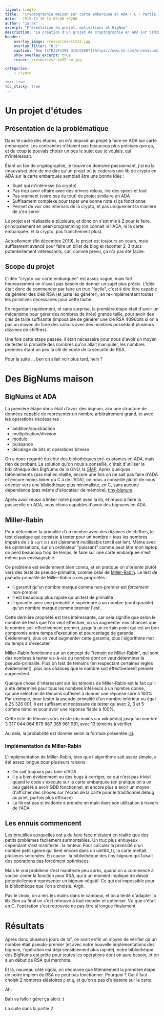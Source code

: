 ```yaml
---
layout: single
title:  "Cryptographie maison sur carte embarquée en ADA / C - Partie 1"
date:   2019-12-30 12:00:00 +0200
author: "zarak"
excerpt: "Présentation du projet, motivations et BigNum"
description: "La création d'un projet de cryptographie en ADA sur STM32 est un chemin long et complexe. Regardons comment manipuler des nombres de taille arbitraire dans cet article."
header:
    overlay_image: /resources/stm32.jpg
    overlay_filter: "0.5"
    caption: "Une [STM32F429I DISCOVERY](https://www.st.com/en/evaluation-tools/32f429idiscovery.html)"
    show_overlay_excerpt: true
    teaser: /resources/stm32-sm.jpg

categories:
    - crypto

toc: true
toc_sticky: true
---
```


# Un projet d'études

## Présentation de la problématique

Dans le cadre des études, on m'a imposé un projet à faire en ADA sur carte embarquée.
Les contraintes n'étaient pas beaucoup plus précises que ça, et du coup je pouvais
choisir un peu le sujet que je voulais, qui m'intéressait.

Étant un fan de cryptographie, je trouve ce domaine passionnant, j'ai eu la (mauvaise)
idée de me dire qu'un projet où je coderais une lib de crypto en ADA sur la carte
embarquée semblait être une bonne idée :

- Sujet qui m'intéresse (la crypto)
- Pas trop avoir affaire avec des drivers relous, lire des specs et tout
- Pas vraiment (voire pas du tout) de projet similaire en ADA
- Suffisament complexe pour taper une bonne note si ça fonctionne
- Permet de voir des internals de la crypto, et pas uniquement la manière de s'en servir

Le projet est réalisable à plusieurs, et donc on s'est mis à 2 pour le faire,
principalement en peer-programming (on connait ni l'ADA, ni la carte embarquée.
Et la crypto, pas franchement plus).

Actuellement (fin décembre 2019), le projet est toujours en cours,
mais suffisament avancé pour faire un billet de blog et raconter 2-3 trucs potentiellement
intéressants, car, comme prévu, ça n'a pas été facile.

## Scope du projet

L'idée "crypto sur carte embarquée" est assez vague, mais fort heureusement on
n'avait pas besoin de donner un sujet plus précis. L'idée était donc de commencer
par faire un truc "facile", c'est à dire être capable de générer des clés RSA
(et juste les générer), en re-implémentant toutes les primitives nécessaires
pour cette tâche.

En regardant rapidement, et sans surprise, la première étape était d'avoir un
mécanisme pour gérer des nombres de (très) grande taille, pour avoir des clés
de taille suffisante (impossible de générer une clé RSA 4096bits si on a pas
un moyen de faire des calculs avec des nombres possédant plusieurs dizaines de chiffres).

Une fois cette étape passée, il était nécessaire pour nous d'avoir un moyen
de tester la primalité des nombres qu'on allait manipuler, les nombres
premiers étant un peu la clé de voute de la sécurité de RSA.

Pour la suite ... ben on allait voir plus tard, hein ?

# Des BigNums maison

## BigNums et ADA

La première étape donc était d'avoir des bignum, aka une structure de données capable
de représenter un nombre arbitrairement grand, et avec les opérations nécéssaires :
- addition/soustraction
- multiplication/division
- modulo
- puissance
- décalage de bits et opérations bitwise

On a donc regardé du côté des bibliothèques pré-existantes en ADA, mais rien de probant.
La solution qu'on nous a conseillé, c'était d'utiliser la bibliothèque des BigNums
de la GNU, la [GMP](https://gmplib.org/). Après quelques tatônnements (pas mal
en réalité, encore une fois on ne sait pas faire d'ADA et encore moins linker
du C à de l'ADA), on nous a conseillé plutôt de nous orienter vers une bibliothèque
plus minimaliste, en C, sans aucune dépendance (pas même d'allocateur de mémoire),
[tiny-bignum](https://github.com/kokke/tiny-bignum-c).

Après avoir réussi à linker notre projet avec la lib, et réussi à faire la
passerelle en ADA, nous étions capables d'avoir des bignums en ADA.

## Miller-Rabin

Pour déterminer la primalité d'un nombre avec des dizaines de chiffres, le test
classique qui consiste à tester pour un nombre `n` tous les nombres impairs de `3` à `sqrt(n)`
est clairement inutilisable tant il est lent. Même avec les optimisations, sur
un ordinateur "puissant" comme peut être mon laptop, on perd beaucoup trop
de temps, le faire sur une carte embarquée n'est même pas envisageable.

Ce problème est évidemment bien connu, et en pratique on s'oriente plutôt vers
des tests de pseudo-primalité, comme celui de [Miller-Rabin](https://fr.wikipedia.org/wiki/Test_de_primalit%C3%A9_de_Miller-Rabin).
Le test de pseudo-primalité de Miller-Rabin a ces propriétés :
- Il garantit qu'un nombre marqué comme non-premier est *forcément* non-premier
- Il est beaucoup plus rapide qu'un test de primalité
- Il garantie avec une probabilité supérieure à un nombre (configurable) qu'un nombre marqué comme premier l'est.

Cette dernière propriété est très intéressante, car cela signifie que selon le
nombre de tests que l'on veut effectuer, on va augmenter nos chances que le
nombre soit effectivement premier, jusqu'à un certain point qui est
un bon compromis entre temps d'execution et pourcentage de garantie.
Évidemment, plus on veut augmenter cette garantie, plus l'algorithme met du temps
à s'executer.

Miller-Rabin fonctionne sur un concept de "témoin de Miller-Rabin", qui sont
des nombres à tester vis-à-vis du nombre dont on veut déterminer la pseudo-primalité.
Plus on test de témoins (en respectant certaines règles évidemment), plus nos
chances que le nombre soit effectivement premier augmentent.

Quelque chose d'intéressant sur les témoins de Miller-Rabin est le fait qu'il a été
déterminé pour tous les nombres inférieurs à un nombre donné, qu'une selection
de témoins suffisent à donner une réponse sûre à 100%. Par exemple, pour
tester la pseudo-primalité d'un nombre inférieur ou égal à 25 326 001, il est
suffisant et necéssaire de tester qu'avec 2, 3 et 5 comme témoins pour avoir
une réponse fiable à 100%.

Cette liste de témoins sûrs existe (du moins sur wikipédia) jusqu'au nombre
3 317 044 064 679 887 385 961 981, avec 13 témoins à vérifier.

Au dela, la probabilité est donnée selon la formule présentée [ici](https://en.wikipedia.org/wiki/Miller%E2%80%93Rabin_primality_test#Accuracy).

### Implémentation de Miller-Rabin

L'implémentation de Miller-Rabin, bien que l'algorithme soit assez simple,
a été assez longue pour plusieurs raisons :
- On sait toujours pas faire d'ADA
- Il y a bien évidemment eu des bugs à corriger, ce qui n'est pas trivial quand
le code s'execute sur la carte embarquée (en pratique on a un peu galéré à avoir
GDB fonctionnel, et encore plus à avoir un moyen d'afficher des choses sur l'écran
de la carte pour le traditionnel debug au print, parfois plus efficace)
- La lib est pas si évidente à prendre en main dans son utilisation à travers de l'ADA

## Les ennuis commencent

Les broutilles auxquelles ont a du faire face n'étaient en réalité que des petits
problèmes facilement surmontables. Un truc plus ennuyeux cependant s'est manifesté :
la lenteur. Pour calculer la primalité d'un nombre petit (genre qui tient encore
dans un uint64_t), la carte mettait plusieurs secondes. En cause : la bibliothèque
des tiny-bignum qui faisait des opérations pas forcément optimisées.

Mais le vrai problème s'est manifesté peu après, quand on a commencé à vouloir
coder la fonction pour RSA, qui à un moment implique de devoir potentiellement
représenter un bignum négatif. Ce qui est impossible pour la bibliothèque
que l'on a choisie. Argh.

Pas le choix, on a mis les mains dans le camboui, et on a tenté d'adapter la lib.
Bon au final on s'est retrouve à tout recoder et optimiser. Vu que c'était en C,
l'opération s'est retrouvée ne pas être si longue finalement.

# Résultats

Après donc plusieurs jours de taf, on avait enfin un moyen de vérifier qu'un
nombre était pseudo-premier (et avec notre nouvelle implémentations des
bignum, l'opération est déjà sensiblement plus rapide), notre bibliothèque
des BigNums est prête pour toutes les opérations dont on aura besoin, et on a
un début de RSA qui marchote.

Et là, nouveau côté rigolo, on découvre que littéralement la première étape
de notre implem de RSA ne peut pas fonctionner. Pourquoi ? Car il faut choisir
2 nombres aléatoires `p` et `q`, et qu'on a pas d'aléatoire sur la carte.

Ah.

Bah va falloir gérer ça alors :)

La suite dans la partie 2
